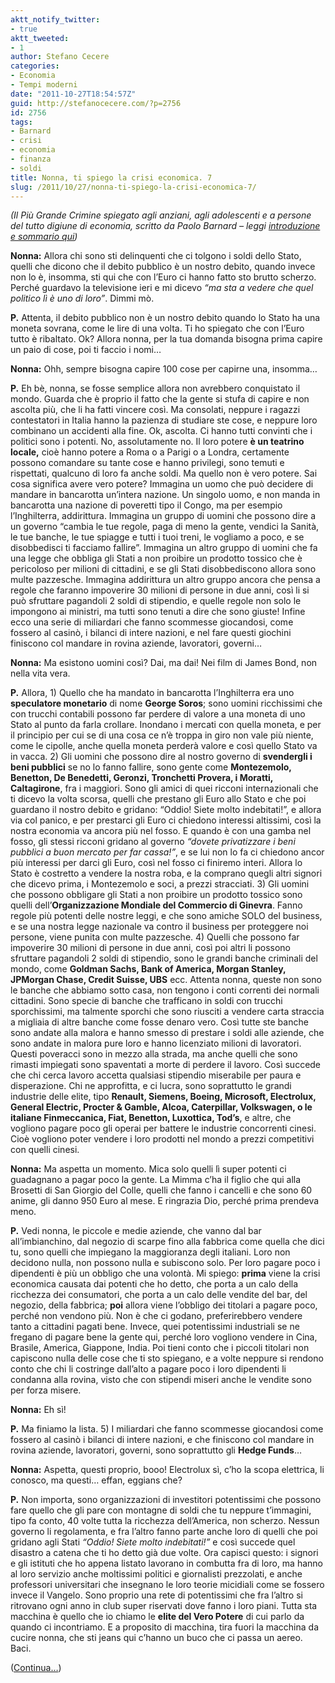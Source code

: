 ```yaml
---
aktt_notify_twitter:
- true
aktt_tweeted:
- 1
author: Stefano Cecere
categories:
- Economia
- Tempi moderni
date: "2011-10-27T18:54:57Z"
guid: http://stefanocecere.com/?p=2756
id: 2756
tags:
- Barnard
- crisi
- economia
- finanza
- soldi
title: Nonna, ti spiego la crisi economica. 7
slug: /2011/10/27/nonna-ti-spiego-la-crisi-economica-7/
---
```


_(Il Più Grande Crimine spiegato agli anziani, agli adolescenti e a persone del tutto digiune di economia, scritto da Paolo Barnard &#8211; leggi [introduzione e sommario qui](http://stefanocecere.com/2011/10/24/vi-spiego-la-crisi-economica/ "Vi spiego la crisi economica"))_

**Nonna:** Allora chi sono sti delinquenti che ci tolgono i soldi dello Stato, quelli che dicono che il debito pubblico è un nostro debito, quando invece non lo è, insomma, sti qui che con l’Euro ci hanno fatto sto brutto scherzo. Perché guardavo la televisione ieri e mi dicevo _“ma sta a vedere che quel politico lì è uno di loro”_. Dimmi mò.

**P.** Attenta, il debito pubblico non è un nostro debito quando lo Stato ha una moneta sovrana, come le lire di una volta. Ti ho spiegato che con l’Euro tutto è ribaltato. Ok? Allora nonna, per la tua domanda bisogna prima capire un paio di cose, poi ti faccio i nomi…

**Nonna:** Ohh, sempre bisogna capire 100 cose per capirne una, insomma…

**P.** Eh bè, nonna, se fosse semplice allora non avrebbero conquistato il mondo. Guarda che è proprio il fatto che la gente si stufa di capire e non ascolta più, che li ha fatti vincere così. Ma consolati, neppure i ragazzi contestatori in Italia hanno la pazienza di studiare ste cose, e neppure loro combinano un accidenti alla fine. Ok, ascolta. Ci hanno tutti convinti che i politici sono i potenti. No, assolutamente no. Il loro potere **è un teatrino locale,** cioè hanno potere a Roma o a Parigi o a Londra, certamente possono comandare su tante cose e hanno privilegi, sono temuti e rispettati, qualcuno di loro fa anche soldi. Ma quello non è vero potere. Sai cosa significa avere vero potere? Immagina un uomo che può decidere di mandare in bancarotta un’intera nazione. Un singolo uomo, e non manda in bancarotta una nazione di poveretti tipo il Congo, ma per esempio l’Inghilterra, addirittura. Immagina un gruppo di uomini che possono dire a un governo “cambia le tue regole, paga di meno la gente, vendici la Sanità, le tue banche, le tue spiagge e tutti i tuoi treni, le vogliamo a poco, e se disobbedisci ti facciamo fallire”. Immagina un altro gruppo di uomini che fa una legge che obbliga gli Stati a non proibire un prodotto tossico che è pericoloso per milioni di cittadini, e se gli Stati disobbediscono allora sono multe pazzesche. Immagina addirittura un altro gruppo ancora che pensa a regole che faranno impoverire 30 milioni di persone in due anni, così li si può sfruttare pagandoli 2 soldi di stipendio, e quelle regole non solo le impongono ai ministri, ma tutti sono tenuti a dire che sono giuste! Infine ecco una serie di miliardari che fanno scommesse giocandosi, come fossero al casinò, i bilanci di intere nazioni, e nel fare questi giochini finiscono col mandare in rovina aziende, lavoratori, governi…

**Nonna:** Ma esistono uomini così? Dai, ma dai! Nei film di James Bond, non nella vita vera.

**P.** Allora, 1) Quello che ha mandato in bancarotta l’Inghilterra era uno **speculatore monetario** di nome **George Soros**; sono uomini ricchissimi che con trucchi contabili possono far perdere di valore a una moneta di uno Stato al punto da farla crollare. Inondano i mercati con quella moneta, e per il principio per cui se di una cosa ce n’è troppa in giro non vale più niente, come le cipolle, anche quella moneta perderà valore e così quello Stato va in vacca. 2) Gli uomini che possono dire al nostro governo di **svendergli i beni pubblici** se no lo fanno fallire, sono gente come **Montezemolo, Benetton, De Benedetti, Geronzi, Tronchetti Provera, i Moratti, Caltagirone**, fra i maggiori. Sono gli amici di quei ricconi internazionali che ti dicevo la volta scorsa, quelli che prestano gli Euro allo Stato e che poi guardano il nostro debito e gridano: “Oddio! Siete molto indebitati!”, e allora via col panico, e per prestarci gli Euro ci chiedono interessi altissimi, così la nostra economia va ancora più nel fosso. E quando è con una gamba nel fosso, gli stessi ricconi gridano al governo _“dovete privatizzare i beni pubblici a buon mercato per far cassa!”_, e se lui non lo fa ci chiedono ancor più interessi per darci gli Euro, così nel fosso ci finiremo interi. Allora lo Stato è costretto a vendere la nostra roba, e la comprano quegli altri signori che dicevo prima, i Montezemolo e soci, a prezzi stracciati. 3) Gli uomini che possono obbligare gli Stati a non proibire un prodotto tossico sono quelli dell’**Organizzazione Mondiale del Commercio di Ginevra**. Fanno regole più potenti delle nostre leggi, e che sono amiche SOLO del business, e se una nostra legge nazionale va contro il business per proteggere noi persone, viene punita con multe pazzesche. 4) Quelli che possono far impoverire 30 milioni di persone in due anni, così poi altri li possono sfruttare pagandoli 2 soldi di stipendio, sono le grandi banche criminali del mondo, come **Goldman Sachs, Bank of America, Morgan Stanley, JPMorgan Chase, Credit Suisse, UBS** ecc. Attenta nonna, queste non sono le banche che abbiamo sotto casa, non tengono i conti correnti dei normali cittadini. Sono specie di banche che trafficano in soldi con trucchi sporchissimi, ma talmente sporchi che sono riusciti a vendere carta straccia a migliaia di altre banche come fosse denaro vero. Così tutte ste banche sono andate alla malora e hanno smesso di prestare i soldi alle aziende, che sono andate in malora pure loro e hanno licenziato milioni di lavoratori. Questi poveracci sono in mezzo alla strada, ma anche quelli che sono rimasti impiegati sono spaventati a morte di perdere il lavoro. Così succede che chi cerca lavoro accetta qualsiasi stipendio miserabile per paura e disperazione. Chi ne approfitta, e ci lucra, sono soprattutto le grandi industrie delle elite, tipo **Renault, Siemens, Boeing, Microsoft, Electrolux, General Electric, Procter & Gamble, Alcoa, Caterpillar, Volkswagen, o le italiane Finmeccanica, Fiat, Benetton, Luxottica, Tod’s**, e altre, che vogliono pagare poco gli operai per battere le industrie concorrenti cinesi. Cioè vogliono poter vendere i loro prodotti nel mondo a prezzi competitivi con quelli cinesi.

**Nonna:** Ma aspetta un momento. Mica solo quelli lì super potenti ci guadagnano a pagar poco la gente. La Mimma c’ha il figlio che qui alla Brosetti di San Giorgio del Colle, quelli che fanno i cancelli e che sono 60 anime, gli danno 950 Euro al mese. E ringrazia Dio, perché prima prendeva meno.

**P.** Vedi nonna, le piccole e medie aziende, che vanno dal bar all’imbianchino, dal negozio di scarpe fino alla fabbrica come quella che dici tu, sono quelli che impiegano la maggioranza degli italiani. Loro non decidono nulla, non possono nulla e subiscono solo. Per loro pagare poco i dipendenti è più un obbligo che una volontà. Mi spiego: **prima** viene la crisi economica causata dai potenti che ho detto, che porta a un calo della ricchezza dei consumatori, che porta a un calo delle vendite del bar, del negozio, della fabbrica; **poi** allora viene l’obbligo dei titolari a pagare poco, perché non vendono più. Non è che ci godano, preferirebbero vendere tanto a cittadini pagati bene. Invece, quei potentissimi industriali se ne fregano di pagare bene la gente qui, perché loro vogliono vendere in Cina, Brasile, America, Giappone, India. Poi tieni conto che i piccoli titolari non capiscono nulla delle cose che ti sto spiegano, e a volte neppure si rendono conto che chi li costringe dall’alto a pagare poco i loro dipendenti li condanna alla rovina, visto che con stipendi miseri anche le vendite sono per forza misere.

**Nonna:** Eh sì!

**P.** Ma finiamo la lista. 5) I miliardari che fanno scommesse giocandosi come fossero al casinò i bilanci di intere nazioni, e che finiscono col mandare in rovina aziende, lavoratori, governi, sono soprattutto gli **Hedge Funds**…

**Nonna:** Aspetta, questi proprio, booo! Electrolux sì, c’ho la scopa elettrica, li conosco, ma questi… effan, eggians che?

**P.** Non importa, sono organizzazioni di investitori potentissimi che possono fare quello che gli pare con montagne di soldi che tu neppure t’immagini, tipo fa conto, 40 volte tutta la ricchezza dell’America, non scherzo. Nessun governo li regolamenta, e fra l’altro fanno parte anche loro di quelli che poi gridano agli Stati _“Oddio! Siete molto indebitati!”_ e così succede quel disastro a catena che ti ho detto già due volte. Ora capisci questo: i signori e gli istituti che ho appena listato lavorano in combutta fra di loro, ma hanno al loro servizio anche moltissimi politici e giornalisti prezzolati, e anche professori universitari che insegnano le loro teorie micidiali come se fossero invece il Vangelo. Sono proprio una rete di potentissimi che fra l’altro si ritrovano ogni anno in club super riservati dove fanno i loro piani. Tutta sta macchina è quello che io chiamo le **elite del Vero Potere** di cui parlo da quando ci incontriamo. E a proposito di macchina, tira fuori la macchina da cucire nonna, che sti jeans qui c’hanno un buco che ci passa un aereo. Baci.

([Continua&#8230;](http://stefanocecere.com/2011/10/27/nonna-ti-spiego-la-crisi-economica-8/ "Nonna, ti spiego la crisi economica. 8"))